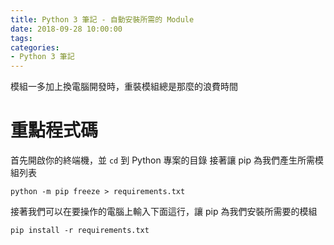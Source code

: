 ```yaml
---
title: Python 3 筆記 - 自動安裝所需的 Module
date: 2018-09-28 10:00:00
tags:
categories:
- Python 3 筆記
---
```

模組一多加上換電腦開發時，重裝模組總是那麼的浪費時間
<!--more-->
# 重點程式碼
首先開啟你的終端機，並 `cd` 到 Python 專案的目錄
接著讓 pip 為我們產生所需模組列表
```
python -m pip freeze > requirements.txt
```

接著我們可以在要操作的電腦上輸入下面這行，讓 pip 為我們安裝所需要的模組
```
pip install -r requirements.txt
```
